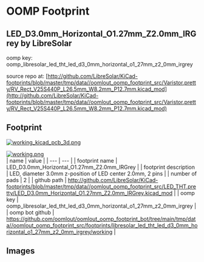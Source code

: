 # OOMP Footprint  
## LED_D3.0mm_Horizontal_O1.27mm_Z2.0mm_IRGrey  by LibreSolar  
  
oomp key: oomp_libresolar_led_tht_led_d3_0mm_horizontal_o1_27mm_z2_0mm_irgrey  
  
source repo at: [http://github.com/LibreSolar/KiCad-footprints/blob/master/tmp/data//oomlout_oomp_footprint_src/Varistor.pretty/RV_Rect_V25S440P_L26.5mm_W8.2mm_P12.7mm.kicad_mod](http://github.com/LibreSolar/KiCad-footprints/blob/master/tmp/data//oomlout_oomp_footprint_src/Varistor.pretty/RV_Rect_V25S440P_L26.5mm_W8.2mm_P12.7mm.kicad_mod)  
## Footprint  
  
[![working_kicad_pcb_3d.png](working_kicad_pcb_3d_600.png)](working_kicad_pcb_3d.png)  
  
[![working.png](working_600.png)](working.png)  
| name | value | 
| --- | --- | 
| footprint name | LED_D3.0mm_Horizontal_O1.27mm_Z2.0mm_IRGrey | 
| footprint description | LED, diameter 3.0mm z-position of LED center 2.0mm, 2 pins | 
| number of pads | 2 | 
| github path | http://github.com/LibreSolar/KiCad-footprints/blob/master/tmp/data//oomlout_oomp_footprint_src/LED_THT.pretty/LED_D3.0mm_Horizontal_O1.27mm_Z2.0mm_IRGrey.kicad_mod | 
| oomp key | oomp_libresolar_led_tht_led_d3_0mm_horizontal_o1_27mm_z2_0mm_irgrey | 
| oomp bot github | https://github.com/oomlout/oomlout_oomp_footprint_bot/tree/main/tmp/data//oomlout_oomp_footprint_src/footprints/libresolar_led_tht_led_d3_0mm_horizontal_o1_27mm_z2_0mm_irgrey/working | 
## Images  

